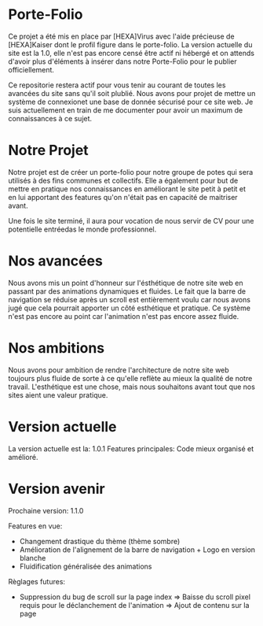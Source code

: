 # Porte-Folio
Ce projet a été mis en place par [HEXA]Virus avec l'aide précieuse de [HEXA]Kaiser dont le profil figure dans le porte-folio.
La version actuelle du site est la 1.0, elle n'est pas encore censé être actif ni hébergé et on attends d'avoir plus d'éléments à insérer dans notre Porte-Folio pour le publier officiellement.

Ce repositorie restera actif pour vous tenir au courant de toutes les avancées du site sans qu'il soit plublié. Nous avons pour projet de mettre un système de connexionet une base de donnée sécurisé pour ce site web. Je suis actuellement en train de me documenter pour avoir un maximum de connaissances à ce sujet.

# Notre Projet
Notre projet est de créer un porte-folio pour notre groupe de potes qui sera utilisés à des fins communes et collectifs. Elle a également pour but de mettre en pratique nos connaissances en améliorant le site petit à petit et en lui apportant des features qu'on n'était pas en capacité de maitriser avant.

Une fois le site terminé, il aura pour vocation de nous servir de CV pour une potentielle entréedas le monde professionnel.

# Nos avancées
Nous avons mis un point d'honneur sur l'ésthétique de notre site web en passant par des animations dynamiques et fluides. Le fait que la barre de navigation se réduise après un scroll est entièrement voulu car nous avons jugé que cela pourrait apporter un côté esthétique et pratique. Ce système n'est pas encore au point car l'animation n'est pas encore assez fluide.

# Nos ambitions
Nous avons pour ambition de rendre l'architecture de notre site web toujours plus fluide de sorte à ce qu'elle reflète au mieux la qualité de notre travail. L'esthétique est une chose, mais nous souhaitons avant tout que nos sites aient une valeur pratique.

# Version actuelle
La version actuelle est la: 1.0.1
Features principales: Code mieux organisé et amélioré.

# Version avenir
Prochaine version: 1.1.0

Features en vue: 
- Changement drastique du thème (thème sombre)
- Amélioration de l'alignement de la barre de navigation + Logo en version blanche
- Fluidification généralisée des animations

Règlages futures:
- Suppression du bug de scroll sur la page index
      => Baisse du scroll pixel requis pour le déclanchement de l'animation
      => Ajout de contenu sur la page

